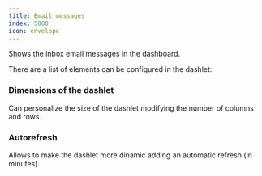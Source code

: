 ```yaml
---
title: Email messages
index: 5000
icon: envelope
---
```


Shows the inbox email messages in the dashboard.

There are a list of elements can be configured in the dashlet:

### Dimensions of the dashlet

Can personalize the size of the dashlet modifying the number of columns and rows.

### Autorefresh

Allows to make the dashlet more dinamic adding an automatic refresh (in minutes).